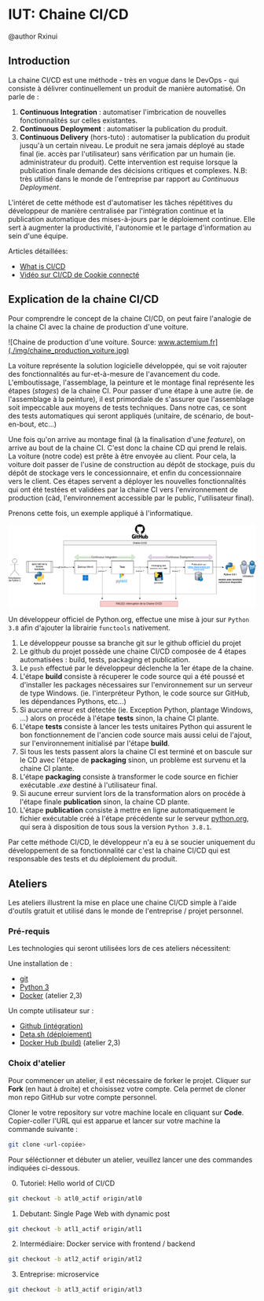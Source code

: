 # IUT: Chaine CI/CD

@author Rxinui

## Introduction

La chaine CI/CD est une méthode - très en vogue dans le DevOps - qui consiste à délivrer continuellement un produit de manière automatisé.
On parle de :
1. **Continuous Integration** : automatiser l'imbrication de nouvelles fonctionnalités sur celles existantes.
2. **Continuous Deployment** : automatiser la publication du produit.
3. **Continuous Delivery** (hors-tuto) : automatiser la publication du produit jusqu'à un certain niveau. Le produit ne sera jamais déployé au stade final (ie. accès par l'utilisateur) sans vérification par un humain (ie. administrateur du produit). Cette intervention est requise lorsque la publication finale demande des décisions critiques et complexes. N.B: très utilisé dans le monde de l'entreprise par rapport au *Continuous Deployment*.

L'intéret de cette méthode est d'automatiser les tâches répétitives du développeur de manière centralisée par l'intégration continue et la publication automatique des mises-à-jours par le déploiement continue. Elle sert à augmenter la productivité, l'autonomie et le partage d'information au sein d'une équipe.

Articles détaillées:
- [What is CI/CD](https://www.redhat.com/en/topics/devops/what-is-ci-cd)
- [Vidéo sur CI/CD de Cookie connecté](https://www.youtube.com/watch?v=ws1qGuFMYlc)

## Explication de la chaine CI/CD

Pour comprendre le concept de la chaine CI/CD, on peut faire l'analogie de la chaine CI avec la chaine de production d'une voiture.

![Chaine de production d'une voiture. Source: www.actemium.fr](./img/chaine_production_voiture.jpg)

La voiture représente la solution logicielle développée, qui se voit rajouter des fonctionnalités au fur-et-à-mesure de l'avancement du code.
L'emboutissage, l'assemblage, la peinture et le montage final représente les étapes (*stages*) de la chaine CI.
Pour passer d'une étape à une autre (ie. de l'assemblage à la peinture), il est primordiale de s'assurer que l'assemblage soit impeccable aux moyens de tests techniques. Dans notre cas, ce sont des tests automatiques qui seront appliqués (unitaire, de scénario, de bout-en-bout, etc...)

Une fois qu'on arrive au montage final (à la finalisation d'une *feature*), on arrive au bout de la chaine CI. C'est donc la chaine CD qui prend le relais. 
La voiture (notre code) est prête à être envoyée au client. Pour cela, la voiture doit passer de l'usine de construction au dépôt de stockage, puis du dépôt de stockage vers le concessionnaire, et enfin du concessionnaire vers le client. Ces étapes servent a déployer les nouvelles fonctionnalités qui ont été testées et validées par la chaine CI vers l'environnement de production (càd, l'environnement accessible par le public, l'utilisateur final).

Prenons cette fois, un exemple appliqué à l'informatique.

![Chaine CI/CD sur Python](./img/atl0_python-cicd.png)

Un développeur officiel de Python.org, effectue une mise à jour sur `Python 3.8` afin d'ajouter la librairie `functools` nativement.

1. Le développeur pousse sa branche git sur le github officiel du projet
2. Le github du projet possède une chaine CI/CD composée de 4 étapes automatisées : build, tests, packaging et publication.
3. Le `push` effectué par le développeur déclenche la 1er étape de la chaine.
4. L'étape **build** consiste à récuperer le code source qui a été poussé et d'installer les packages nécessaires sur l'environnement sur un serveur de type Windows. (ie. l'interpréteur Python, le code source sur GitHub, les dépendances Pythons, etc...)
5. Si aucune erreur est détectée (ie. Exception Python, plantage Windows, ...) alors on procéde à l'étape **tests** sinon, la chaine CI plante.
6. L'étape **tests** consiste à lancer les tests unitaires Python qui assurent le bon fonctionnement de l'ancien code source mais aussi celui de l'ajout, sur l'environnement initialisé par l'étape **build**.
7. Si tous les tests passent alors la chaine CI est terminé et on bascule sur le CD avec l'étape de **packaging** sinon, un problème est survenu et la chaine CI plante.
8. L'étape **packaging** consiste à transformer le code source en fichier exécutable *.exe* destiné à l'utilisateur final.
9. Si aucune erreur survient lors de la transformation alors on procéde à l'étape finale **publication** sinon, la chaine CD plante.
10. L'étape **publication** consiste à mettre en ligne automatiquement le fichier exécutable créé à l'étape précédente sur le serveur [python.org](https://www.python.org/downloads/), qui sera à disposition de tous sous la version `Python 3.8.1`.

Par cette méthode CI/CD, le développeur n'a eu à se soucier uniquement du développement de sa fonctionnalité car c'est la chaine CI/CD qui est responsable des tests et du déploiement du produit.

## Ateliers

Les ateliers illustrent la mise en place une chaine CI/CD simple à l'aide d'outils gratuit et utilisé dans le monde de l'entreprise / projet personnel.

### Pré-requis

Les technologies qui seront utilisées lors de ces ateliers nécessitent:

Une installation de :
- [git](https://git-scm.com/downloads)
- [Python 3](https://www.python.org/downloads/)
- [Docker](https://docs.docker.com/engine/install/#supported-platforms) (atelier 2,3)

Un compte utilisateur sur :
- [Github (intégration)](https://github.com/login)
- [Deta.sh (déploiement)](https://web.deta.sh/)
- [Docker Hub (build)](https://hub.docker.com/) (atelier 2,3)

### Choix d'atelier

Pour commencer un atelier, il est nécessaire de forker le projet. Cliquer sur **Fork** (en haut à droite) et choisissez votre compte. Cela permet de cloner mon repo GitHub sur votre compte personnel.

Cloner le votre repository sur votre machine locale en cliquant sur **Code**. Copier-coller l'URL qui est apparue et lancer sur votre machine la commande suivante : 

```bash
git clone <url-copiée>
```

Pour séléctionner et débuter un atelier, veuillez lancer une des commandes indiquées ci-dessous.

0. Tutoriel: Hello world of CI/CD

```bash
git checkout -b atl0_actif origin/atl0
```

1. Debutant: Single Page Web with dynamic post

```bash
git checkout -b atl1_actif origin/atl1
```

2. Intermédiaire: Docker service with frontend / backend

```bash
git checkout -b atl2_actif origin/atl2
```

3. Entreprise: microservice

```bash
git checkout -b atl3_actif origin/atl3
```